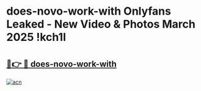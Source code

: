 # does-novo-work-with Onlyfans Leaked - New Video & Photos March 2025 !kch1l

# <h2><a href="https://d2c4wa.iuczelnia.edu.pl?title=does-novo-work-with&ref=kch1l">🔗👉 🔴 does-novo-work-with</a></h2>

[![acn](https://github.com/user-attachments/assets/0f9c940e-d8b0-45ae-aac7-cd30a18b3e1c)](https://d2c4wa.iuczelnia.edu.pl?title=does-novo-work-with&ref=kch1l)

